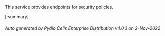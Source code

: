






This service provides endpoints for security policies.

[:summary]

###### Auto generated by Pydio Cells Enterprise Distribution v4.0.3 on 2-Nov-2022
